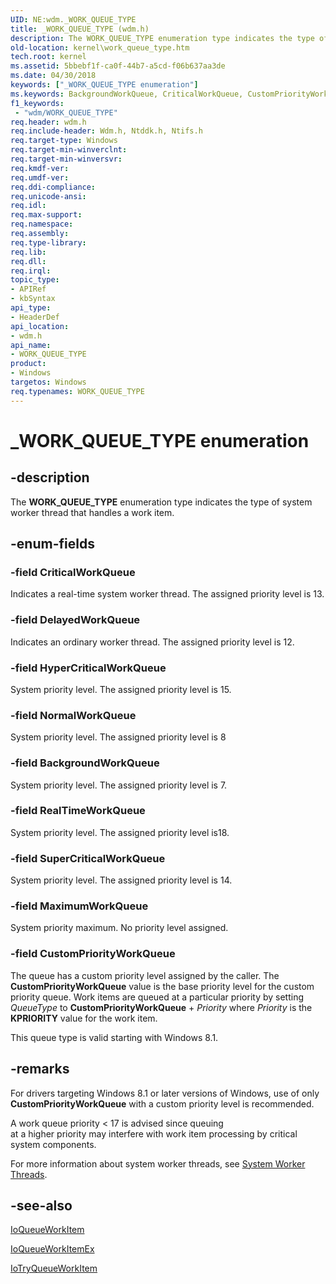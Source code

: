 ```yaml
---
UID: NE:wdm._WORK_QUEUE_TYPE
title: _WORK_QUEUE_TYPE (wdm.h)
description: The WORK_QUEUE_TYPE enumeration type indicates the type of system worker thread that handles a work item.
old-location: kernel\work_queue_type.htm
tech.root: kernel
ms.assetid: 5bbebf1f-ca0f-44b7-a5cd-f06b637aa3de
ms.date: 04/30/2018
keywords: ["_WORK_QUEUE_TYPE enumeration"]
ms.keywords: BackgroundWorkQueue, CriticalWorkQueue, CustomPriorityWorkQueue, DelayedWorkQueue, HyperCriticalWorkQueue, MaximumWorkQueue, NormalWorkQueue, RealTimeWorkQueue, SuperCriticalWorkQueue, WORK_QUEUE_TYPE, WORK_QUEUE_TYPE enumeration [Kernel-Mode Driver Architecture], _WORK_QUEUE_TYPE, kernel.work_queue_type, sysenum_5bc5bb84-a8c7-46af-982e-37b8ec51723f.xml, wdm/BackgroundWorkQueue, wdm/CriticalWorkQueue, wdm/CustomPriorityWorkQueue, wdm/DelayedWorkQueue, wdm/HyperCriticalWorkQueue, wdm/MaximumWorkQueue, wdm/NormalWorkQueue, wdm/RealTimeWorkQueue, wdm/SuperCriticalWorkQueue, wdm/WORK_QUEUE_TYPE
f1_keywords:
 - "wdm/WORK_QUEUE_TYPE"
req.header: wdm.h
req.include-header: Wdm.h, Ntddk.h, Ntifs.h
req.target-type: Windows
req.target-min-winverclnt: 
req.target-min-winversvr: 
req.kmdf-ver: 
req.umdf-ver: 
req.ddi-compliance: 
req.unicode-ansi: 
req.idl: 
req.max-support: 
req.namespace: 
req.assembly: 
req.type-library: 
req.lib: 
req.dll: 
req.irql: 
topic_type:
- APIRef
- kbSyntax
api_type:
- HeaderDef
api_location:
- wdm.h
api_name:
- WORK_QUEUE_TYPE
product:
- Windows
targetos: Windows
req.typenames: WORK_QUEUE_TYPE
---
```


# _WORK_QUEUE_TYPE enumeration


## -description


The <b>WORK_QUEUE_TYPE</b> enumeration type indicates the type of system worker thread that handles a work item.


## -enum-fields




### -field CriticalWorkQueue

Indicates a real-time system worker thread. The assigned priority level is 13.


### -field DelayedWorkQueue

Indicates an ordinary worker thread. The assigned priority level is 12.


### -field HyperCriticalWorkQueue

System  priority level. The assigned priority level is 15.


### -field NormalWorkQueue

System priority level. The assigned priority level is 8


### -field BackgroundWorkQueue

System priority level. The assigned priority level is 7.


### -field RealTimeWorkQueue

System  priority level. The assigned priority level is18.


### -field SuperCriticalWorkQueue

System  priority level. The assigned priority level is 14.


### -field MaximumWorkQueue

System  priority maximum. No priority level assigned.


### -field CustomPriorityWorkQueue

The queue has a custom priority level assigned by the caller. The <b>CustomPriorityWorkQueue</b> value is the base priority level for the custom priority queue. Work items are queued at a particular priority by setting <i>QueueType</i> to <b>CustomPriorityWorkQueue</b> + <i>Priority</i> where <i>Priority</i> is the <b>KPRIORITY</b> value for the work item.

This queue type is valid starting with Windows 8.1.


## -remarks



For drivers targeting Windows 8.1 or later versions of Windows, use of only <b>CustomPriorityWorkQueue</b> with a custom priority level is recommended.

 A work queue priority < 17 is advised since queuing  
    at a higher priority may interfere with work item processing by critical system components.

For more information about system worker threads, see <a href="https://docs.microsoft.com/windows-hardware/drivers/kernel/system-worker-threads">System Worker Threads</a>.




## -see-also




<a href="https://docs.microsoft.com/windows-hardware/drivers/ddi/wdm/nf-wdm-ioqueueworkitem">IoQueueWorkItem</a>



<a href="https://docs.microsoft.com/windows-hardware/drivers/ddi/wdm/nf-wdm-ioqueueworkitemex">IoQueueWorkItemEx</a>



<a href="https://docs.microsoft.com/previous-versions/windows/hardware/drivers/dn683917(v=vs.85)">IoTryQueueWorkItem</a>
 

 

